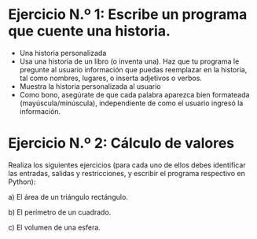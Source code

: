 # Ejercicio N.º 1: Escribe un programa que cuente una historia.

* Una historia personalizada
* Usa una historia de un libro (o inventa una). Haz que tu programa le pregunte al usuario información
que puedas reemplazar en la historia, tal como nombres, lugares, o inserta adjetivos o verbos.
* Muestra la historia personalizada al usuario
* Como bono, asegúrate de que cada palabra aparezca bien formateada (mayúscula/minúscula), independiente
de como el usuario ingresó la información.


# Ejercicio N.º 2: Cálculo de valores

Realiza los siguientes ejercicios (para cada uno de ellos debes identificar las entradas, salidas y restricciones,
y escribir el programa respectivo en Python):

a) El área de un triángulo rectángulo.

b) El perímetro de un cuadrado.

c) El volumen de una esfera.
